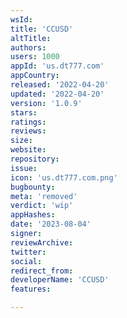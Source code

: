 ```yaml
---
wsId: 
title: 'CCUSD'
altTitle: 
authors: 
users: 1000
appId: 'us.dt777.com'
appCountry: 
released: '2022-04-20'
updated: '2022-04-20'
version: '1.0.9'
stars: 
ratings: 
reviews: 
size: 
website: 
repository: 
issue: 
icon: 'us.dt777.com.png'
bugbounty: 
meta: 'removed'
verdict: 'wip'
appHashes: 
date: '2023-08-04'
signer: 
reviewArchive: 
twitter: 
social: 
redirect_from: 
developerName: 'CCUSD'
features: 

---
```


